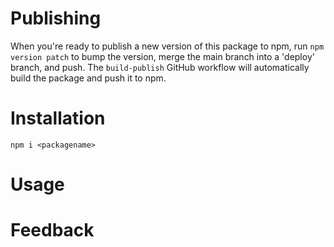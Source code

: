 # Publishing

When you're ready to publish a new version of this package to npm, run `npm version patch` to bump the version, merge the main branch into a 'deploy' branch, and push. The `build-publish` GitHub workflow will automatically build the package and push it to npm.

# Installation

`npm i <packagename>`

# Usage

# Feedback
